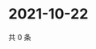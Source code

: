 # 2021-10-22

共 0 条

<!-- BEGIN WEIBO -->
<!-- 最后更新时间 Fri Oct 22 2021 23:00:29 GMT+0800 (China Standard Time) -->

<!-- END WEIBO -->
